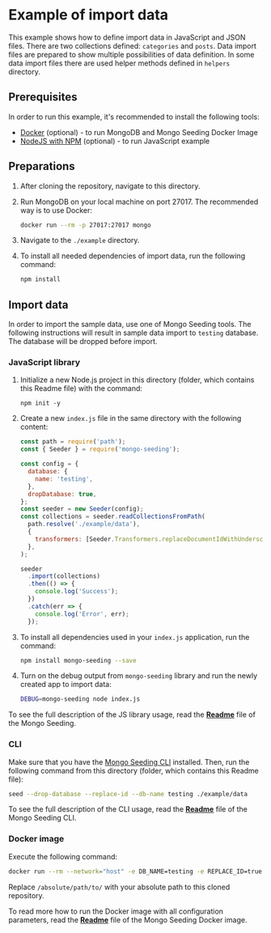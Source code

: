 # Example of import data

This example shows how to define import data in JavaScript and JSON files. There are two collections defined: `categories` and `posts`.
Data import files are prepared to show multiple possibilities of data definition. In some data import files there are used helper methods defined in `helpers` directory.

## Prerequisites

In order to run this example, it's recommended to install the following tools:

- [Docker](https://docker.com) (optional) - to run MongoDB and Mongo Seeding Docker Image
- [NodeJS with NPM](https://nodejs.org) (optional) - to run JavaScript example

## Preparations

1.  After cloning the repository, navigate to this directory.
1.  Run MongoDB on your local machine on port 27017. The recommended way is to use Docker:

    ```bash
    docker run --rm -p 27017:27017 mongo
    ```

1.  Navigate to the `./example` directory.
1.  To install all needed dependencies of import data, run the following command:

    ```bash
    npm install
    ```

## Import data

In order to import the sample data, use one of Mongo Seeding tools. The following instructions will result in sample data import to `testing` database. The database will be dropped before import.

### JavaScript library

1.  Initialize a new Node.js project in this directory (folder, which contains this Readme file) with the command:

    ```
    npm init -y
    ```

1.  Create a new `index.js` file in the same directory with the following content:

    ```javascript
    const path = require('path');
    const { Seeder } = require('mongo-seeding');

    const config = {
      database: {
        name: 'testing',
      },
      dropDatabase: true,
    };
    const seeder = new Seeder(config);
    const collections = seeder.readCollectionsFromPath(
      path.resolve('./example/data'),
      {
        transformers: [Seeder.Transformers.replaceDocumentIdWithUnderscoreId],
      },
    );

    seeder
      .import(collections)
      .then(() => {
        console.log('Success');
      })
      .catch(err => {
        console.log('Error', err);
      });
    ```

1.  To install all dependencies used in your `index.js` application, run the command:

    ```bash
    npm install mongo-seeding --save
    ```

1.  Turn on the debug output from `mongo-seeding` library and run the newly created app to import data:

    ```bash
    DEBUG=mongo-seeding node index.js
    ```

To see the full description of the JS library usage, read the **[Readme](../core/README.md)** file of the Mongo Seeding.

### CLI

Make sure that you have the [Mongo Seeding CLI](../cli) installed. Then, run the following command from this directory (folder, which contains this Readme file):

```bash
seed --drop-database --replace-id --db-name testing ./example/data
```

To see the full description of the CLI usage, read the **[Readme](../cli/README.md)** file of the Mongo Seeding CLI.

### Docker image

Execute the following command:

```bash
docker run --rm --network="host" -e DB_NAME=testing -e REPLACE_ID=true -e DROP_DATABASE=true -v /absolute/path/to/examples/import-data/example/:/absolute/path/to/examples/import-data/example/ -w /absolute/path/to/examples/import-data/example/data pkosiec/mongo-seeding
```

Replace `/absolute/path/to/` with your absolute path to this cloned repository.

To read more how to run the Docker image with all configuration parameters, read the **[Readme](../docker-image/README.md)** file of the Mongo Seeding Docker image.
